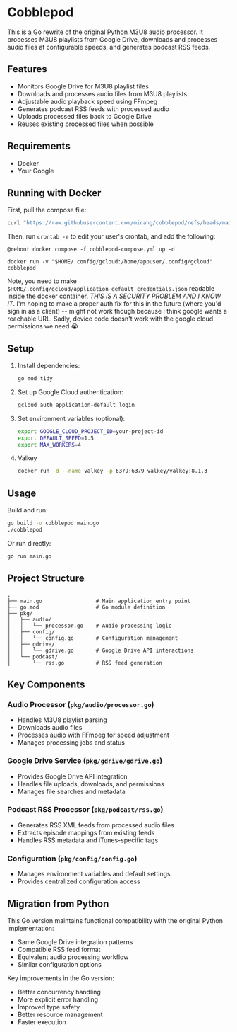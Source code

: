 # Cobblepod

This is a Go rewrite of the original Python M3U8 audio processor. It processes M3U8 playlists from Google Drive, downloads and processes audio files at configurable speeds, and generates podcast RSS feeds.

## Features

- Monitors Google Drive for M3U8 playlist files
- Downloads and processes audio files from M3U8 playlists
- Adjustable audio playback speed using FFmpeg
- Generates podcast RSS feeds with processed audio
- Uploads processed files back to Google Drive
- Reuses existing processed files when possible

## Requirements

- Docker
- Your Google 

## Running with Docker

First, pull the compose file:

```bash 
curl "https://raw.githubusercontent.com/micahg/cobblepod/refs/heads/main/docker-compose.yml" -o cobblepod-compose.yml
```

Then, run `crontab -e` to edit your user's crontab, and add the following:

```
@reboot docker compose -f cobblepod-compose.yml up -d
```

```
docker run -v "$HOME/.config/gcloud:/home/appuser/.config/gcloud" cobblepod
```

Note, you need to make `$HOME/.config/gcloud/application_default_credentials.json` readable inside the docker container. *THIS IS A SECURITY PROBLEM AND I KNOW IT*. I'm hoping to make a proper auth fix for this in the future (where you'd sign in as a client) -- might not work though because I think google wants a reachable URL. Sadly, device code doesn't work with the google cloud permissions we need 😭

## Setup

1. Install dependencies:
   ```bash
   go mod tidy
   ```

2. Set up Google Cloud authentication:
   ```bash
   gcloud auth application-default login
   ```

3. Set environment variables (optional):
   ```bash
   export GOOGLE_CLOUD_PROJECT_ID=your-project-id
   export DEFAULT_SPEED=1.5
   export MAX_WORKERS=4
   ```

4. Valkey
   ```bash
   docker run -d --name valkey -p 6379:6379 valkey/valkey:8.1.3
   ```
## Usage

Build and run:
```bash
go build -o cobblepod main.go
./cobblepod
```

Or run directly:
```bash
go run main.go
```

## Project Structure

```
.
├── main.go                 # Main application entry point
├── go.mod                  # Go module definition
├── pkg/
│   ├── audio/
│   │   └── processor.go    # Audio processing logic
│   ├── config/
│   │   └── config.go       # Configuration management
│   ├── gdrive/
│   │   └── gdrive.go       # Google Drive API interactions
│   └── podcast/
│       └── rss.go          # RSS feed generation
```

## Key Components

### Audio Processor (`pkg/audio/processor.go`)
- Handles M3U8 playlist parsing
- Downloads audio files
- Processes audio with FFmpeg for speed adjustment
- Manages processing jobs and status

### Google Drive Service (`pkg/gdrive/gdrive.go`)
- Provides Google Drive API integration
- Handles file uploads, downloads, and permissions
- Manages file searches and metadata

### Podcast RSS Processor (`pkg/podcast/rss.go`)
- Generates RSS XML feeds from processed audio files
- Extracts episode mappings from existing feeds
- Handles RSS metadata and iTunes-specific tags

### Configuration (`pkg/config/config.go`)
- Manages environment variables and default settings
- Provides centralized configuration access

## Migration from Python

This Go version maintains functional compatibility with the original Python implementation:

- Same Google Drive integration patterns
- Compatible RSS feed format
- Equivalent audio processing workflow
- Similar configuration options

Key improvements in the Go version:
- Better concurrency handling
- More explicit error handling
- Improved type safety
- Better resource management
- Faster execution
